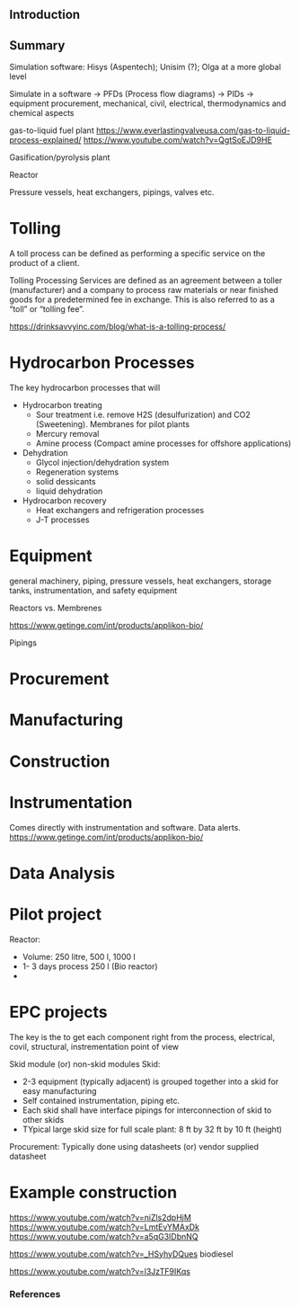 ## Introduction





## Summary


Simulation software: Hisys (Aspentech); Unisim (?); Olga at a more global level

Simulate in a software -> PFDs (Process flow diagrams) -> PIDs -> equipment procurement, mechanical, civil,  electrical, thermodynamics and chemical aspects

gas-to-liquid fuel plant
https://www.everlastingvalveusa.com/gas-to-liquid-process-explained/
https://www.youtube.com/watch?v=QgtSoEJD9HE

Gasification/pyrolysis plant


Reactor

Pressure vessels, heat exchangers, pipings, valves etc.

# Tolling

A toll process can be defined as performing a specific service on the product of a client. 

Tolling Processing Services are defined as an agreement between a toller (manufacturer) and a company to process raw materials or near finished goods for a predetermined fee in exchange. This is also referred to as a “toll” or “tolling fee”.


https://drinksavvyinc.com/blog/what-is-a-tolling-process/


# Hydrocarbon Processes

The key hydrocarbon processes that will 
- Hydrocarbon treating
  - Sour treatment i.e. remove H2S (desulfurization) and CO2 (Sweetening). Membranes for pilot plants
  - Mercury removal 
  - Amine process (Compact amine processes for offshore applications)
- Dehydration 
  - Glycol injection/dehydration system
  - Regeneration systems
  - solid dessicants
  - liquid dehydration
- Hydrocarbon recovery
  - Heat exchangers and refrigeration processes
  - J-T processes

# Equipment


general machinery, piping, pressure vessels, heat exchangers, storage tanks, instrumentation, and safety equipment

Reactors vs. Membrenes

https://www.getinge.com/int/products/applikon-bio/

Pipings

# Procurement

# Manufacturing

# Construction

# Instrumentation

Comes directly with instrumentation and software. Data alerts.
https://www.getinge.com/int/products/applikon-bio/

# Data Analysis



# Pilot project

Reactor:
 - Volume: 250 litre, 500 l, 1000 l
 - 1- 3 days process 250 l (Bio reactor)
 - 


# EPC projects

The key is the to get each component right from the process, electrical, covil, structural, instrementation point of view


Skid module (or) non-skid modules
Skid:
- 2-3 equipment (typically adjacent) is grouped together into a skid for easy manufacturing
- Self contained instrumentation, piping etc.
- Each skid shall have interface pipings for interconnection of skid to other skids
- TYpical large skid size for full scale plant: 8 ft by 32 ft by 10 ft (height)

Procurement: Typically done using datasheets (or) vendor supplied datasheet


# Example construction

https://www.youtube.com/watch?v=niZls2dpHjM
https://www.youtube.com/watch?v=LmtEvYMAxDk
https://www.youtube.com/watch?v=a5qG3IDbnNQ

https://www.youtube.com/watch?v=_HSyhyDQues biodiesel

https://www.youtube.com/watch?v=l3JzTF9IKqs 

### References


